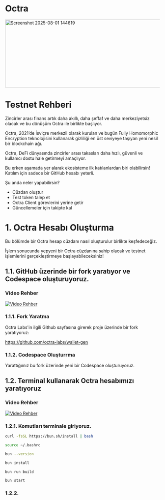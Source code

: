 # Octra

<img width="926" height="221" alt="Screenshot 2025-08-01 144619" src="https://github.com/user-attachments/assets/2b0aff75-2ccd-43da-bbbd-4a8d9c1a66d0" />

# Testnet Rehberi

Zincirler arası finans artık daha akıllı, daha şeffaf ve daha merkeziyetsiz olacak ve bu dönüşüm Octra ile birlikte başlıyor.

Octra, 2021’de İsviçre merkezli olarak kurulan ve bugün Fully Homomorphic Encryption teknolojisini kullanarak gizliliği en üst seviyeye taşıyan yeni nesil bir blockchain ağı.

Octra, DeFi dünyasında zincirler arası takasları daha hızlı, güvenli ve kullanıcı dostu hale getirmeyi amaçlıyor. 

Bu erken aşamada yer alarak ekosisteme ilk katılanlardan biri olabilirsin! Katılım için sadece bir GitHub hesabı yeterli.

Şu anda neler yapabilirsin?

- Cüzdan oluştur
- Test token talep et
- Octra Client görevlerini yerine getir
- Güncellemeler için takipte kal

# 1. Octra Hesabı Oluşturma

Bu bölümde bir Octra hesap cüzdanı nasıl oluşturulur birlikte keşfedeceğiz.

İşlem sonucunda yepyeni bir Octra cüzdanına sahip olacak ve testnet işlemlerini gerçekleştirmeye başlayabileceksiniz!

## 1.1. GitHub üzerinde bir fork yaratıyor ve Codespace oluşturuyoruz.

### Video Rehber

[![Video Rehber](https://img.youtube.com/vi/TR-dF0_h2_M/0.jpg)](https://www.youtube.com/watch?v=TR-dF0_h2_M)

### 1.1.1. Fork Yaratma

Octra Labs'in ilgili Github sayfasına girerek proje üzerinde bir fork yaratıyoruz:

https://github.com/octra-labs/wallet-gen

### 1.1.2. Codespace Oluşturrma

Yarattığımız bu fork üzerinde yeni bir Codespace oluşturuyoruz.

## 1.2. Terminal kullanarak Octra hesabımızı yaratıyoruz

### Video Rehber

[![Video Rehber](https://img.youtube.com/vi/7tbCkYM6_Qw/0.jpg)](https://www.youtube.com/watch?v=7tbCkYM6_Qw)

### 1.2.1. Komutları terminale giriyoruz.

```bash
curl -fsSL https://bun.sh/install | bash

source ~/.bashrc

bun --version

bun install

bun run build

bun start
```

### 1.2.2. 



